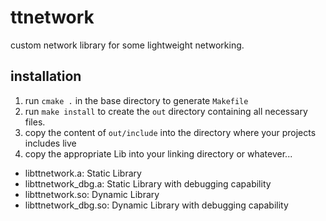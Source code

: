 # ttnetwork
custom network library for some lightweight networking.
## installation
1. run `cmake .` in the base directory to generate `Makefile`
2. run `make install` to create the `out` directory containing all necessary files.
3. copy the content of `out/include` into the directory where your projects
   includes live
4. copy the appropriate Lib into your linking directory or whatever...
  - libttnetwork.a: Static Library
  - libttnetwork_dbg.a: Static Library with debugging capability
  - libttnetwork.so: Dynamic Library
  - libttnetwork_dbg.so: Dynamic Library with debugging capability
